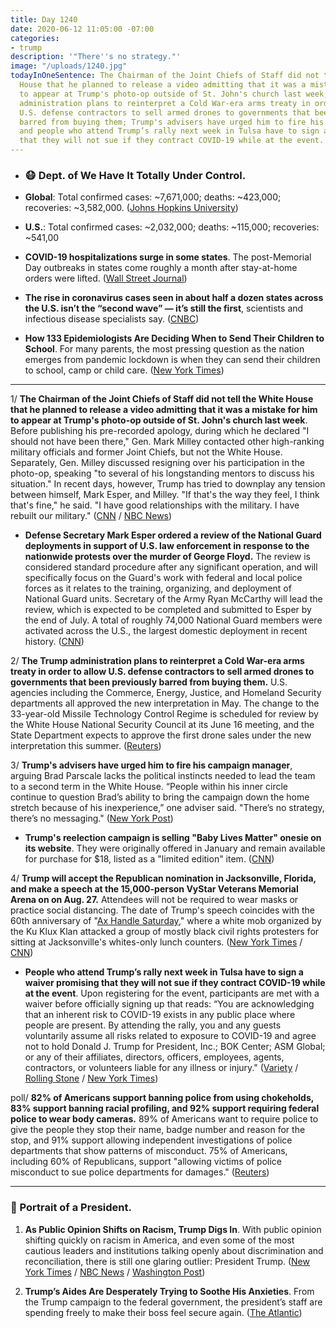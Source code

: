 ```yaml
---
title: Day 1240
date: 2020-06-12 11:05:00 -07:00
categories:
- trump
description: '"There''s no strategy."'
image: "/uploads/1240.jpg"
todayInOneSentence: The Chairman of the Joint Chiefs of Staff did not tell the White
  House that he planned to release a video admitting that it was a mistake for him
  to appear at Trump's photo-op outside of St. John's church last week; the Trump
  administration plans to reinterpret a Cold War-era arms treaty in order to allow
  U.S. defense contractors to sell armed drones to governments that been previously
  barred from buying them; Trump's advisers have urged him to fire his campaign manager;
  and people who attend Trump’s rally next week in Tulsa have to sign a waiver promising
  that they will not sue if they contract COVID-19 while at the event.
---
```


* ### 😷 Dept. of We Have It Totally Under Control.

* **Global**: Total confirmed cases: \~7,671,000; deaths: \~423,000; recoveries: \~3,582,000. ([Johns Hopkins University](https://coronavirus.jhu.edu/map.html))

* **U.S.**: Total confirmed cases: \~2,032,000; deaths: \~115,000; recoveries: \~541,00

* **COVID-19 hospitalizations surge in some states**. The post-Memorial Day outbreaks in states come roughly a month after stay-at-home orders were lifted. ([Wall Street Journal](https://www.wsj.com/articles/covid-19-hospitalizations-surge-in-some-states-11591912459?mod=hp_lead_pos3))

* **The rise in coronavirus cases seen in about half a dozen states across the U.S. isn’t the “second wave” — it’s still the first**, scientists and infectious disease specialists say. ([CNBC](https://www.cnbc.com/2020/06/12/coronavirus-spread-isnt-the-feared-second-waveits-still-the-first.html))

* **How 133 Epidemiologists Are Deciding When to Send Their Children to School**. For many parents, the most pressing question as the nation emerges from pandemic lockdown is when they can send their children to school, camp or child care. ([New York Times](https://www.nytimes.com/2020/06/12/upshot/epidemiologists-decisions-children-school-coronavirus.html))

---

1/ **The Chairman of the Joint Chiefs of Staff did not tell the White House that he planned to release a video admitting that it was a mistake for him to appear at Trump's photo-op outside of St. John's church last week**. Before publishing his pre-recorded apology, during which he declared "I should not have been there," Gen. Mark Milley contacted other high-ranking military officials and former Joint Chiefs, but not the White House. Separately, Gen. Milley discussed resigning over his participation in the photo-op, speaking "to several of his longstanding mentors to discuss his situation." In recent days, however, Trump has tried to downplay any tension between himself, Mark Esper, and Milley. "If that's the way they feel, I think that's fine," he said. "I have good relationships with the military. I have rebuilt our military." ([CNN](https://www.cnn.com/2020/06/11/politics/white-house-milley-apology/index.html) / [NBC News](https://www.nbcnews.com/news/us-news/joint-chiefs-chairman-milley-discussed-resigning-over-role-trump-s-n1230116))

* **Defense Secretary Mark Esper ordered a review of the National Guard deployments in support of U.S. law enforcement in response to the nationwide protests over the murder of George Floyd.** The review is considered standard procedure after any significant operation, and will specifically focus on the Guard's work with federal and local police forces as it relates to the training, organizing, and deployment of National Guard units. Secretary of the Army Ryan McCarthy will lead the review, which is expected to be completed and submitted to Esper by the end of July. A total of roughly 74,000 National Guard members were activated across the U.S., the largest domestic deployment in recent history. ([CNN](https://www.cnn.com/2020/06/11/politics/mark-esper-national-guard-review/index.html))

2/ **The Trump administration plans to reinterpret a Cold War-era arms treaty in order to allow U.S. defense contractors to sell armed drones to governments that been previously barred from buying them.**  U.S. agencies including the Commerce, Energy, Justice, and Homeland Security departments all approved the new interpretation in May. The change to the 33-year-old Missile Technology Control Regime is scheduled for review by the White House National Security Council at its June 16 meeting, and the State Department expects to approve the first drone sales under the new interpretation this summer. ([Reuters](https://www.reuters.com/article/us-usa-arms-trump-exclusive-idUSKBN23J1HS))

3/ **Trump's advisers have urged him to fire his campaign manager**, arguing Brad Parscale lacks the political instincts needed to lead the team to a second term in the White House. “People within his inner circle continue to question Brad’s ability to bring the campaign down the home stretch because of his inexperience,” one adviser said. "There’s no strategy, there’s no messaging." ([New York Post](https://nypost.com/2020/06/11/trump-confidantes-push-him-to-drop-campaign-manager-brad-parscale/))

* **Trump's reelection campaign is selling "Baby Lives Matter" onesie on its website**. They were originally offered in January and remain available for purchase for $18, listed as a "limited edition" item.  ([CNN](https://edition.cnn.com/2020/06/11/politics/trump-onesie-campaign/))

4/ **Trump will accept the Republican nomination in Jacksonville, Florida, and make a speech at the 15,000-person VyStar Veterans Memorial Arena on on Aug. 27.** Attendees will not be required to wear masks or practice social distancing. The date of Trump's speech coincides with the 60th anniversary of "[Ax Handle Saturday](https://en.wikipedia.org/wiki/Ax_Handle_Saturday)," where a white mob organized by the Ku Klux Klan attacked a group of mostly black civil rights protesters for sitting at Jacksonville's whites-only lunch counters. ([New York Times](https://www.nytimes.com/2020/06/11/us/politics/trump-jacksonville-rnc-speech.html) / [CNN](https://www.cnn.com/2020/06/11/politics/republican-convention-jacksonville/index.html))

* **People who attend Trump’s rally next week in Tulsa have to sign a waiver promising that they will not sue if they contract COVID-19 while at the event**. Upon registering for the event, participants are met with a waiver before officially signing up that reads: “You are acknowledging that an inherent risk to COVID-19 exists in any public place where people are present. By attending the rally, you and any guests voluntarily assume all risks related to exposure to COVID-19 and agree not to hold Donald J. Trump for President, Inc.; BOK Center; ASM Global; or any of their affiliates, directors, officers, employees, agents, contractors, or volunteers liable for any illness or injury." ([Variety](https://variety.com/2020/politics/news/trump-rally-coronavirus-waiver-sue-1234632402/) / [Rolling Stone](https://www.rollingstone.com/politics/politics-news/if-trump-gives-you-covid-19-at-rally-you-cant-sue-him-1013900/) / [New York Times](https://www.nytimes.com/2020/06/11/us/politics/trump-rally-coronavirus.html))

poll/ **82% of Americans support banning police from using chokeholds, 83% support banning racial profiling, and 92% support requiring federal police to wear body cameras.** 89% of Americans want to require police to give the people they stop their name, badge number and reason for the stop, and 91% support allowing independent investigations of police departments that show patterns of misconduct. 75% of Americans, including 60% of Republicans, support "allowing victims of police misconduct to sue police departments for damages." ([Reuters](https://www.reuters.com/article/us-minneapolis-police-poll-exclusive-idUSKBN23I380))

---

### 👑 Portrait of a President.

1. **As Public Opinion Shifts on Racism, Trump Digs In**. With public opinion shifting quickly on racism in America, and even some of the most cautious leaders and institutions talking openly about discrimination and reconciliation, there is still one glaring outlier: President Trump. ([New York Times](https://www.nytimes.com/2020/06/11/us/politics/trump-on-race.html) / [NBC News](https://www.nbcnews.com/politics/meet-the-press/trump-s-views-race-have-been-remarkably-consistent-decades-n1230456) / [Washington Post](https://www.washingtonpost.com/politics/trump-pushes-fights-over-racist-legacy-while-much-of-america-moves-in-a-different-direction/2020/06/11/8d4398a4-abf5-11ea-9063-e69bd6520940_story.html))

2. **Trump’s Aides Are Desperately Trying to Soothe His Anxieties**. From the Trump campaign to the federal government, the president’s staff are spending freely to make their boss feel secure again. ([The Atlantic](https://www.theatlantic.com/ideas/archive/2020/06/soothing-trumps-insecurities-getting-expensive/612985/))